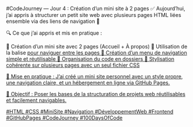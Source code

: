 #CodeJourney — Jour 4 : Création d’un mini site à 2 pages ✅
Aujourd’hui, j’ai appris à structurer un petit site web avec plusieurs pages HTML liées ensemble via des liens de navigation 🔗

🔍 Ce que j’ai appris et mis en pratique :

📌 Création d’un mini site avec 2 pages (Accueil + À propos)
📌 Utilisation de la balise <a href="..."> pour naviguer entre les pages
📌 Création d’un menu de navigation simple et réutilisable
📌 Organisation du code en dossiers
📌 Stylisation cohérente sur plusieurs pages avec un seul fichier CSS

🧪 Mise en pratique : J’ai créé un mini site personnel avec un style propre, une navigation claire, et un hébergement en ligne via GitHub Pages.

🎯 Objectif : Poser les bases de la structuration de projets web réutilisables et facilement navigables.

#HTML #CSS #MiniSite #Navigation #DéveloppementWeb #Frontend #GitHubPages #CodeJourney #100DaysOfCode                            
